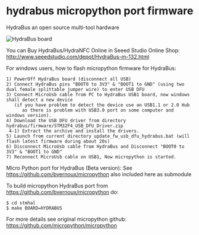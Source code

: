hydrabus micropython port firmware
========

HydraBus an open source multi-tool hardware

![HydraBus board](https://raw.githubusercontent.com/bvernoux/hydrafw/master/HydraBus_board.jpg)

You can Buy HydraBus/HydraNFC Online in Seeed Studio Online Shop: http://www.seeedstudio.com/depot/HydraBus-m-132.html

For windows users, how to flash micropython firmware for HydraBus:

    1) PowerOff HydraBus board (disconnect all USB)
    2) Connect HydraBus pins "BOOT0 to 3V3" & "BOOT1 to GND" (using two dual female splittable jumper wire) to enter USB DFU
    3) Connect MicroUsb cable from PC to HydraBus USB1 board, now windows shall detect a new device
       (if you have problem to detect the device use an USB1.1 or 2.0 Hub
          as there is problem with USB3.0 port on some computer and windows version).
    4) Download the USB DFU driver from directory hydrabus/firmware/STM32F4_USB_DFU_Driver.zip
     4-1) Extract the archive and install the drivers.
    5) Launch from current directory update_fw_usb_dfu_hydrabus.bat (will flash latest firmware during about 20s)
    6) Disconnect MicroUsb cable from HydraBus and Disconnect "BOOT0 to 3V3" & "BOOT1 to GND" 
    7) Reconnect MicroUsb cable on USB1, Now micropython is started.

Micro Python port for HydraBus (Beta version):
See https://github.com/bvernoux/micropython also included here as submodule

To build micropython HydraBus port from https://github.com/bvernoux/micropython do:

    $ cd stmhal
    $ make BOARD=HYDRABUS

For more details see original micropython github: https://github.com/micropython/micropython
